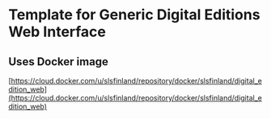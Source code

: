 # Template for Generic Digital Editions Web Interface

## Uses Docker image
[https://cloud.docker.com/u/slsfinland/repository/docker/slsfinland/digital_edition_web](https://cloud.docker.com/u/slsfinland/repository/docker/slsfinland/digital_edition_web)
